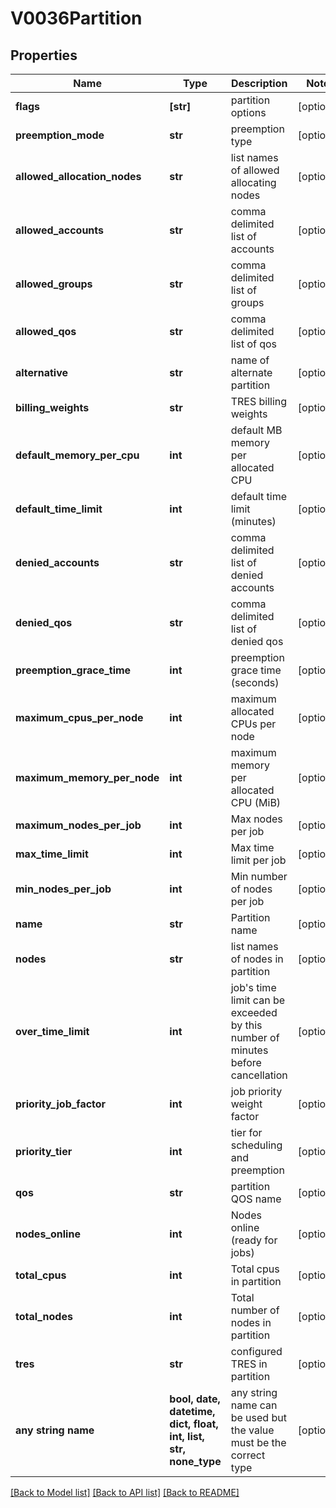 # V0036Partition


## Properties
Name | Type | Description | Notes
------------ | ------------- | ------------- | -------------
**flags** | **[str]** | partition options | [optional] 
**preemption_mode** | **str** | preemption type | [optional] 
**allowed_allocation_nodes** | **str** | list names of allowed allocating nodes | [optional] 
**allowed_accounts** | **str** | comma delimited list of accounts | [optional] 
**allowed_groups** | **str** | comma delimited list of groups | [optional] 
**allowed_qos** | **str** | comma delimited list of qos | [optional] 
**alternative** | **str** | name of alternate partition | [optional] 
**billing_weights** | **str** | TRES billing weights | [optional] 
**default_memory_per_cpu** | **int** | default MB memory per allocated CPU | [optional] 
**default_time_limit** | **int** | default time limit (minutes) | [optional] 
**denied_accounts** | **str** | comma delimited list of denied accounts | [optional] 
**denied_qos** | **str** | comma delimited list of denied qos | [optional] 
**preemption_grace_time** | **int** | preemption grace time (seconds) | [optional] 
**maximum_cpus_per_node** | **int** | maximum allocated CPUs per node | [optional] 
**maximum_memory_per_node** | **int** | maximum memory per allocated CPU (MiB) | [optional] 
**maximum_nodes_per_job** | **int** | Max nodes per job | [optional] 
**max_time_limit** | **int** | Max time limit per job | [optional] 
**min_nodes_per_job** | **int** | Min number of nodes per job | [optional] 
**name** | **str** | Partition name | [optional] 
**nodes** | **str** | list names of nodes in partition | [optional] 
**over_time_limit** | **int** | job&#39;s time limit can be exceeded by this number of minutes before cancellation | [optional] 
**priority_job_factor** | **int** | job priority weight factor | [optional] 
**priority_tier** | **int** | tier for scheduling and preemption | [optional] 
**qos** | **str** | partition QOS name | [optional] 
**nodes_online** | **int** | Nodes online (ready for jobs) | [optional] 
**total_cpus** | **int** | Total cpus in partition | [optional] 
**total_nodes** | **int** | Total number of nodes in partition | [optional] 
**tres** | **str** | configured TRES in partition | [optional] 
**any string name** | **bool, date, datetime, dict, float, int, list, str, none_type** | any string name can be used but the value must be the correct type | [optional]

[[Back to Model list]](../README.md#documentation-for-models) [[Back to API list]](../README.md#documentation-for-api-endpoints) [[Back to README]](../README.md)



